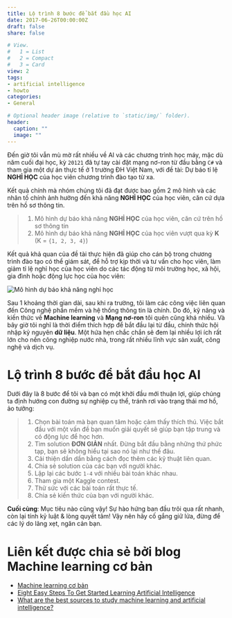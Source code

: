 ```yaml
---
title: Lộ trình 8 bước để bắt đầu học AI
date: 2017-06-26T00:00:00Z
draft: false
share: false

# View.
#   1 = List
#   2 = Compact
#   3 = Card
view: 2
tags:
- artificial intelligence 
- howto
categories:
- General

# Optional header image (relative to `static/img/` folder).
header:
  caption: ""
  image: ""
---
```


Đến giờ tôi vẫn mù mờ rất nhiều về AI và các chương trình học máy, mặc dù năm cuối đại học, kỳ `20121` đã tự tay cài đặt mạng nơ-ron từ đầu bằng `C#` và tham gia một dự án thực tế ở 1 trường ĐH Việt Nam, với đề tài: Dự báo tỉ lệ **NGHỈ HỌC** của học viên chương trình đào tạo từ xa. 

Kết quả chính mà nhóm chúng tôi đã đạt được bao gồm 2 mô hình và các nhân tố chính ảnh hưởng đến khả năng **NGHỈ HỌC** của học viên, căn cứ dựa trên hồ sơ thông tin.

> 1. Mô hình dự báo khả năng **NGHỈ HỌC** của học viên, căn cứ trên hồ sơ thông tin
> 2. Mô hình dự báo khả năng **NGHỈ HỌC** của học viên vượt qua kỳ **K** (K = `{1, 2, 3, 4}`)

Kết quả khả quan của đề tài thực hiện đã giúp cho cán bộ trong chương trình đào tạo có thể giám sát, để hỗ trợ kịp thời và tư vấn cho học viên, làm giảm tỉ lệ nghỉ học của học viên do các tác động từ môi trường học, xã hội, gia đình hoặc động lực học của học viên:

![Mô hình dự báo khả năng nghỉ học](/img/dropout-forecast.PNG)

Sau 1 khoảng thời gian dài, sau khi ra trường, tôi làm các công việc liên quan đến Công nghệ phần mềm và hệ thống thông tin là chính. Do đó, kỹ năng và kiến thức về **Machine learning** và **Mạng nơ-ron** tôi quên cũng khá nhiều. Và bây giờ tôi nghĩ là thời điểm thích hợp để bắt đầu lại từ đầu, chính thức hội nhập kỷ nguyên **dữ liệu**. Một hứa hẹn chắc chắn sẽ đem lại nhiều lợi ích rất lớn cho nền công nghiệp nước nhà, trong rất nhiều lĩnh vực sản xuất, công nghệ và dịch vụ.

Lộ trình 8 bước để bắt đầu học AI
=================================

Dưới đây là 8 bước để tôi và bạn có một khởi đầu mới thuận lợi, giúp chúng ta định hướng con đường sự nghiệp cụ thể, tránh rơi vào trạng thái mơ hồ, ảo tưởng:


> 1. Chọn bài toán mà bạn quan tâm hoặc cảm thấy thích thú. Việc bắt đầu với một vấn đề bạn muốn giải quyết sẽ giúp bạn tập trung và có động lực để học hơn.
> 2. Tìm solution **ĐƠN GIẢN** nhất. Đừng bắt đầu bằng những thứ phức tạp, bạn sẽ không hiểu tại sao nó lại như thế đâu. 
> 3. Cải thiện dần dần bằng cách đọc thêm các kỹ thuật liên quan. 
> 4. Chia sẻ solution của các bạn với người khác. 
> 5. Lặp lại các bước `1-4` với nhiều bài toán khác nhau. 
> 6. Tham gia một Kaggle contest. 
> 7. Thử sức với các bài toán rất thực tế. 
> 8. Chia sẻ kiến thức của bạn với người khác.

**Cuối cùng**: Mục tiêu nào cũng vậy! Sự hào hứng ban đầu trôi qua rất nhanh, còn lại tính kỷ luật & lòng quyết tâm! Vậy nên hãy cố gắng giữ lửa, đừng để các lý do lãng xẹt, ngăn cản bạn.

Liên kết được chia sẻ bởi blog Machine learning cơ bản
======================================================

* [Machine learning cơ bản](https://www.facebook.com/machinelearningbasicvn/posts/452340058459164)
* [Eight Easy Steps To Get Started Learning Artificial Intelligence](https://www.forbes.com/sites/quora/2017/04/05/eight-easy-steps-to-get-started-learning-artificial-intelligence/)
* [What are the best sources to study machine learning and artificial intelligence?](https://www.quora.com/What-are-the-best-sources-to-study-machine-learning-and-artificial-intelligence)

